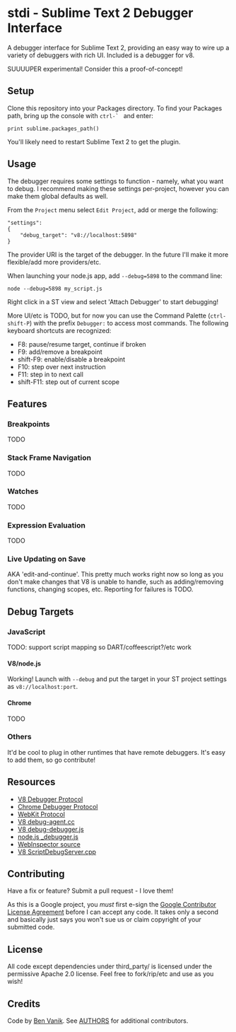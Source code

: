 stdi - Sublime Text 2 Debugger Interface
========================================

A debugger interface for Sublime Text 2, providing an easy way to wire up a
variety of debuggers with rich UI. Included is a debugger for v8.

SUUUUPER experimental! Consider this a proof-of-concept!

## Setup

Clone this repository into your Packages directory.
To find your Packages path, bring up the console with ``ctrl-` `` and enter:

    print sublime.packages_path()

You'll likely need to restart Sublime Text 2 to get the plugin.

## Usage

The debugger requires some settings to function - namely, what you want to debug.
I recommend making these settings per-project, however you can make them global
defaults as well.

From the `Project` menu select `Edit Project`, add or merge the following:

    "settings":
    {
        "debug_target": "v8://localhost:5898"
    }

The provider URI is the target of the debugger. In the future I'll make it more
flexible/add more providers/etc.

When launching your node.js app, add `--debug=5898` to the command line:

    node --debug=5898 my_script.js

Right click in a ST view and select 'Attach Debugger' to start debugging!

More UI/etc is TODO, but for now you can use the Command Palette
(`ctrl-shift-P`) with the prefix `Debugger:` to access most commands. The
following keyboard shortcuts are recognized:

* F8: pause/resume target, continue if broken
* F9: add/remove a breakpoint
* shift-F9: enable/disable a breakpoint
* F10: step over next instruction
* F11: step in to next call
* shift-F11: step out of current scope

## Features

### Breakpoints

TODO

### Stack Frame Navigation

TODO

### Watches

TODO

### Expression Evaluation

TODO

### Live Updating on Save

AKA 'edit-and-continue'. This pretty much works right now so long as you don't
make changes that V8 is unable to handle, such as adding/removing functions,
changing scopes, etc. Reporting for failures is TODO.

## Debug Targets

### JavaScript

TODO: support script mapping so DART/coffeescript?/etc work

#### V8/node.js

Working! Launch with `--debug` and put the target in your ST project settings
as `v8://localhost:port`.

#### Chrome

TODO

### Others

It'd be cool to plug in other runtimes that have remote debuggers. It's easy to
add them, so go contribute!

## Resources

* [V8 Debugger Protocol](http://code.google.com/p/v8/wiki/DebuggerProtocol)
* [Chrome Debugger Protocol](https://developers.google.com/chrome-developer-tools/docs/protocol/1.0/debugger)
* [WebKit Protocol](http://code.google.com/p/chromedevtools/wiki/WebKitProtocol)
* [V8 debug-agent.cc](http://v8.googlecode.com/svn/trunk/src/debug-agent.cc)
* [V8 debug-debugger.js](http://v8.googlecode.com/svn/trunk/src/debug-debugger.js)
* [node.js _debugger.js](https://github.com/joyent/node/blob/master/lib/_debugger.js)
* [WebInspector source](http://trac.webkit.org/browser#trunk/Source/WebCore/inspector/)
* [V8 ScriptDebugServer.cpp](http://trac.webkit.org/browser/trunk/Source/WebCore/bindings/v8/ScriptDebugServer.cpp)

## Contributing

Have a fix or feature? Submit a pull request - I love them!

As this is a Google project, you *must* first e-sign the
[Google Contributor License Agreement](http://code.google.com/legal/individual-cla-v1.0.html) before I can accept any
code. It takes only a second and basically just says you won't sue us or claim copyright of your submitted code.

## License

All code except dependencies under third_party/ is licensed under the permissive Apache 2.0 license.
Feel free to fork/rip/etc and use as you wish!

## Credits

Code by [Ben Vanik](http://noxa.org). See [AUTHORS](https://github.com/benvanik/stdi/blob/master/AUTHORS) for additional contributors.
